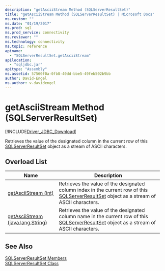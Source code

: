 ```yaml
---
description: "getAsciiStream Method (SQLServerResultSet)"
title: "getAsciiStream Method (SQLServerResultSet) | Microsoft Docs"
ms.custom: ""
ms.date: "01/19/2017"
ms.prod: sql
ms.prod_service: connectivity
ms.reviewer: ""
ms.technology: connectivity
ms.topic: reference
apiname: 
  - "SQLServerResultSet.getAsciiStream"
apilocation: 
  - "sqljdbc.jar"
apitype: "Assembly"
ms.assetid: 57560f0a-0fb8-40dd-bbe5-49feb502b9bb
author: David-Engel
ms.author: v-davidengel
---
```

# getAsciiStream Method (SQLServerResultSet)
[!INCLUDE[Driver_JDBC_Download](../../../includes/driver_jdbc_download.md)]

  Retrieves the value of the designated column in the current row of this [SQLServerResultSet](../../../connect/jdbc/reference/sqlserverresultset-class.md) object as a stream of ASCII characters.  
  
## Overload List  
  
|Name|Description|  
|----------|-----------------|  
|[getAsciiStream (int)](../../../connect/jdbc/reference/getasciistream-method-int.md)|Retrieves the value of the designated column index in the current row of this [SQLServerResultSet](../../../connect/jdbc/reference/sqlserverresultset-class.md) object as a stream of ASCII characters.|  
|[getAsciiStream (java.lang.String)](../../../connect/jdbc/reference/getasciistream-method-java-lang-string.md)|Retrieves the value of the designated column name in the current row of this [SQLServerResultSet](../../../connect/jdbc/reference/sqlserverresultset-class.md) object as a stream of ASCII characters.|  
  
## See Also  
 [SQLServerResultSet Members](../../../connect/jdbc/reference/sqlserverresultset-members.md)   
 [SQLServerResultSet Class](../../../connect/jdbc/reference/sqlserverresultset-class.md)  
  
  
